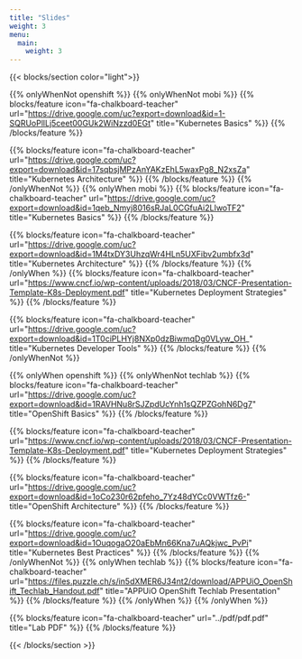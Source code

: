 ```yaml
---
title: "Slides"
weight: 3
menu:
  main:
    weight: 3
---
```


{{< blocks/section color="light">}}

{{% onlyWhenNot openshift %}}
{{% onlyWhenNot mobi %}}
{{% blocks/feature icon="fa-chalkboard-teacher" url="https://drive.google.com/uc?export=download&id=1-SQRUoPllLj5ceet00GUk2WiNzzd0EGt" title="Kubernetes Basics" %}}
{{% /blocks/feature %}}

{{% blocks/feature icon="fa-chalkboard-teacher" url="https://drive.google.com/uc?export=download&id=17sqbsjMPzAnYAKzEhL5waxPg8_N2xsZa" title="Kubernetes Architecture" %}}
{{% /blocks/feature %}}
{{% /onlyWhenNot %}}
{{% onlyWhen mobi %}}
{{% blocks/feature icon="fa-chalkboard-teacher" url="https://drive.google.com/uc?export=download&id=1qeb_Nmyj8016sRJaL0CGfuAi2LIwoTF2" title="Kubernetes Basics" %}}
{{% /blocks/feature %}}

{{% blocks/feature icon="fa-chalkboard-teacher" url="https://drive.google.com/uc?export=download&id=1M4txDY3UhzqWr4HLn5UXFibv2umbfx3d" title="Kubernetes Architecture" %}}
{{% /blocks/feature %}}
{{% /onlyWhen %}}
{{% blocks/feature icon="fa-chalkboard-teacher" url="https://www.cncf.io/wp-content/uploads/2018/03/CNCF-Presentation-Template-K8s-Deployment.pdf" title="Kubernetes Deployment Strategies" %}}
{{% /blocks/feature %}}

{{% blocks/feature icon="fa-chalkboard-teacher" url="https://drive.google.com/uc?export=download&id=1T0ciPLHYj8NXp0dzBiwmqDg0VLyw_OH_" title="Kubernetes Developer Tools" %}}
{{% /blocks/feature %}}
{{% /onlyWhenNot %}}

{{% onlyWhen openshift %}}
{{% onlyWhenNot techlab %}}
{{% blocks/feature icon="fa-chalkboard-teacher" url="https://drive.google.com/uc?export=download&id=1RAVHNu8rSJZpdUcYnh1sQZPZGohN6Dg7" title="OpenShift Basics" %}}
{{% /blocks/feature %}}

{{% blocks/feature icon="fa-chalkboard-teacher" url="https://www.cncf.io/wp-content/uploads/2018/03/CNCF-Presentation-Template-K8s-Deployment.pdf" title="Kubernetes Deployment Strategies" %}}
{{% /blocks/feature %}}

{{% blocks/feature icon="fa-chalkboard-teacher" url="https://drive.google.com/uc?export=download&id=1oCo230r62pfeho_7Yz48dYCc0VWTfz6-" title="OpenShift Architecture" %}}
{{% /blocks/feature %}}

{{% blocks/feature icon="fa-chalkboard-teacher" url="https://drive.google.com/uc?export=download&id=1OuqogaO20aEbMn66Kna7uAQkjwc_PvPi" title="Kubernetes Best Practices" %}}
{{% /blocks/feature %}}
{{% /onlyWhenNot %}}
{{% onlyWhen techlab %}}
{{% blocks/feature icon="fa-chalkboard-teacher" url="https://files.puzzle.ch/s/in5dXMER6J34nt2/download/APPUiO_OpenShift_Techlab_Handout.pdf" title="APPUiO OpenShift Techlab Presentation" %}}
{{% /blocks/feature %}}
{{% /onlyWhen %}}
{{% /onlyWhen %}}

{{% blocks/feature icon="fa-chalkboard-teacher" url="../pdf/pdf.pdf" title="Lab PDF" %}}
{{% /blocks/feature %}}

{{< /blocks/section >}}
